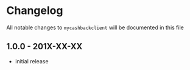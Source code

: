 # Changelog

All notable changes to `mycashbackclient` will be documented in this file

## 1.0.0 - 201X-XX-XX

- initial release
